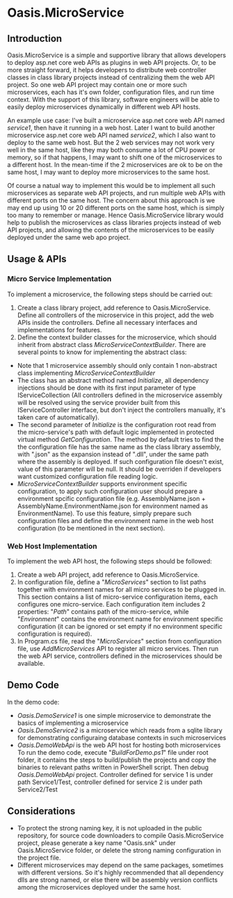 # Oasis.MicroService
## Introduction
Oasis.MicroService is a simple and supportive library that allows developers to deploy asp.net core web APIs as plugins in web API projects. Or, to be more straight forward, it helps developers to distribute web controller classes in class library projects instead of centralizing them the web API project. So one web API project may contain one or more such microservices, each has it's own folder, configuration files, and run time context. With the support of this library, software engineers will be able to easily deploy microservices dynamically in different web API hosts.

An example use case: I've built a microservice asp.net core web API named *service1*, then have it running in a web host. Later I want to build another microservice asp.net core web API named *service2*, which I also want to deploy to the same web host. But the 2 web services may not work very well in the same host, like they may both consume a lot of CPU power or memory, so if that happens, I may want to shift one of the microservices to a different host. In the mean-time if the 2 microservices are ok to be on the same host, I may want to deploy more microservices to the same host.

Of course a natual way to implement this would be to implement all such microservices as separate web API projects, and run multiple web APIs with different ports on the same host. The concern about this approach is we may end up using 10 or 20 different ports on the same host, which is simply too many to remember or manage. Hence Oasis.MicroService library would help to publish the microservices as class libraries projects instead of web API projects, and allowing the contents of the microservices to be easily deployed under the same web apo project.
## Usage & APIs
### Micro Service Implementation
To implement a microservice, the following steps should be carried out:
1. Create a class library project, add reference to Oasis.MicroService. Define all controllers of the microservice in this project, add the web APIs inside the controllers. Define all necessary interfaces and implementations for features.
2. Define the context builder classes for the microservice, which should inherit from abstract class *MicroServiceContextBuilder*. There are several points to know for implementing the abstract class:
- Note that 1 microservice assembly should only contain 1 non-abstract class implementing *MicroServiceContextBuilder*
- The class has an abstract method named *Initialize*, all dependency injections should be done with its first input parameter of type IServiceCollection (All controllers defined in the microservice assembly will be resolved using the service provider built from this IServiceController interface, but don't inject the controllers manually, it's taken care of automatically).
- The second parameter of *Initialize* is the configuration root read from the micro-service's path with default logic implemented in protected virtual method *GetConfiguration*. The method by default tries to find the the configuration file has the same name as the class library assembly, with ".json" as the expansion instead of ".dll", under the same path where the assembly is deployed. If such configuration file doesn't exist, value of this parameter will be null. It should be overriden if developers want customized configuration file reading logic.
- *MicroServiceContextBuilder* supports environment specific configuration, to apply such configuration user should prepare a environment spcific configuration file (e.g. AssemblyName.json + AssemblyName.EnvironmentName.json for environment named as EnvironmentName). To use this feature, simply prepare such configuration files and define the environment name in the web host configuration (to be mentioned in the next section).
### Web Host Implementation
To implement the web API host, the following steps should be followed:
1. Create a web API project, add reference to Oasis.MicroService.
2. In configuration file, define a "*MicroServices*" section to list paths together with environment names for all micro services to be plugged in. This section contains a list of micro-service configuration items, each configures one micro-service. Each configuration item includes 2 properties: "*Path*" contains path of the micro-service, while "*Environment*" contains the environment name for environment specific configuration (it can be ignored or set empty if no environment specific configuration is required).
3. In Program.cs file, read the "*MicroServices*" section from configuration file, use *AddMicroServices* API to register all micro services.
Then run the web API service, controllers defined in the microservices should be available.
## Demo Code
In the demo code:
- *Oasis.DemoService1* is one simple microservice to demonstrate the basics of implementing a microservice
- *Oasis.DemoService2* is a microservice which reads from a sqlite library for demonstrating configuraing database contexts in such microservices
- *Oasis.DemoWebApi* is the web API host for hosting both microservices
To run the demo code, execute "*BuildForDemo.ps1*" file under root folder, it contains the steps to build/publish the projects and copy the binaries to relevant paths written in PowerShell script. Then debug *Oasis.DemoWebApi* project. Controller defined for service 1 is under path Service1/Test, controller defined for service 2 is under path Service2/Test
## Considerations
- To protect the strong naming key, it is not uploaded in the public repository, for source code downloaders to compile Oasis.MicroService project, please generate a key name "Oasis.snk" under Oasis.MicroService folder, or delete the strong naming configuration in the project file.
- Different microservices may depend on the same packages, sometimes with different versions. So it's highly recommended that all dependency dlls are strong named, or else there will be assembly version conflicts among the microservices deployed under the same host.

